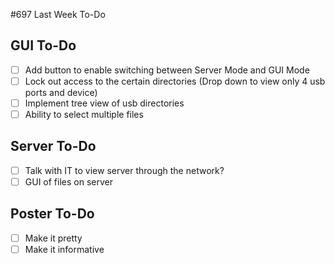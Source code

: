 #697 Last Week To-Do

## GUI To-Do

- [ ] Add button to enable switching between Server Mode and GUI Mode
- [ ] Lock out access to the certain directories (Drop down to view only 4 usb ports and device)
- [ ] Implement tree view of usb directories
- [ ] Ability to select multiple files 

## Server To-Do

- [ ] Talk with IT to view server through the network?
- [ ] GUI of files on server

## Poster To-Do

- [ ] Make it pretty
- [ ] Make it informative
